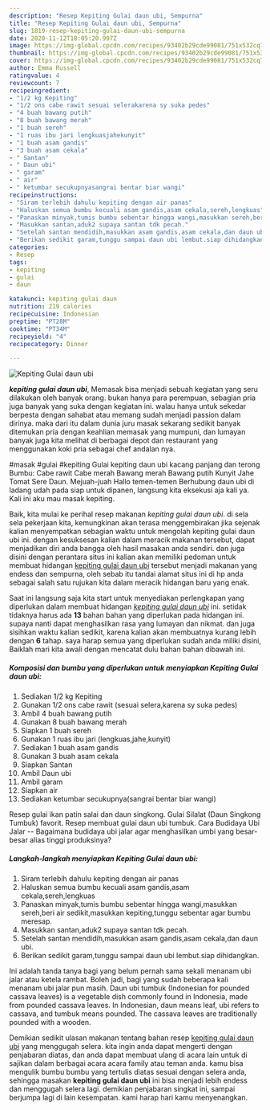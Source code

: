 ```yaml
---
description: "Resep Kepiting Gulai daun ubi, Sempurna"
title: "Resep Kepiting Gulai daun ubi, Sempurna"
slug: 1819-resep-kepiting-gulai-daun-ubi-sempurna
date: 2020-11-12T18:05:20.997Z
image: https://img-global.cpcdn.com/recipes/93402b29cde99081/751x532cq70/kepiting-gulai-daun-ubi-foto-resep-utama.jpg
thumbnail: https://img-global.cpcdn.com/recipes/93402b29cde99081/751x532cq70/kepiting-gulai-daun-ubi-foto-resep-utama.jpg
cover: https://img-global.cpcdn.com/recipes/93402b29cde99081/751x532cq70/kepiting-gulai-daun-ubi-foto-resep-utama.jpg
author: Emma Russell
ratingvalue: 4
reviewcount: 7
recipeingredient:
- "1/2 kg Kepiting"
- "1/2 ons cabe rawit sesuai selerakarena sy suka pedes"
- "4 buah bawang putih"
- "8 buah bawang merah"
- "1 buah sereh"
- "1 ruas ibu jari lengkuasjahekunyit"
- "1 buah asam gandis"
- "3 buah asam cekala"
- " Santan"
- " Daun ubi"
- " garam"
- " air"
- " ketumbar secukupnyasangrai bentar biar wangi"
recipeinstructions:
- "Siram terlebih dahulu kepiting dengan air panas"
- "Haluskan semua bumbu kecuali asam gandis,asam cekala,sereh,lengkuas"
- "Panaskan minyak,tumis bumbu sebentar hingga wangi,masukkan sereh,beri air sedikit,masukkan kepiting,tunggu sebentar agar bumbu meresap."
- "Masukkan santan,aduk2 supaya santan tdk pecah."
- "Setelah santan mendidih,masukkan asam gandis,asam cekala,dan daun ubi."
- "Berikan sedikit garam,tunggu sampai daun ubi lembut.siap dihidangkan."
categories:
- Resep
tags:
- kepiting
- gulai
- daun

katakunci: kepiting gulai daun 
nutrition: 219 calories
recipecuisine: Indonesian
preptime: "PT28M"
cooktime: "PT34M"
recipeyield: "4"
recipecategory: Dinner

---
```



![Kepiting Gulai daun ubi](https://img-global.cpcdn.com/recipes/93402b29cde99081/751x532cq70/kepiting-gulai-daun-ubi-foto-resep-utama.jpg)

<b><i>kepiting gulai daun ubi</i></b>, Memasak bisa menjadi sebuah kegiatan yang seru dilakukan oleh banyak orang. bukan hanya para perempuan, sebagian pria juga banyak yang suka dengan kegiatan ini. walau hanya untuk sekedar berpesta dengan sahabat atau memang sudah menjadi passion dalam dirinya. maka dari itu dalam dunia juru masak sekarang sedikit banyak ditemukan pria dengan keahlian memasak yang mumpuni, dan lumayan banyak juga kita melihat di berbagai depot dan restaurant yang menggunakan koki pria sebagai chef andalan nya.

#masak #gulai #kepiting Gulai kepiting daun ubi kacang panjang dan terong Bumbu: Cabe rawit Cabe merah Bawang merah Bawang putih Kunyit Jahe Tomat Sere Daun. Mejuah-juah Hallo temen-temen Berhubung daun ubi di ladang udah pada siap untuk dipanen, langsung kita eksekusi aja kali ya. Kali ini aku mau masak kepiting.

Baik, kita mulai ke perihal resep makanan <i>kepiting gulai daun ubi</i>. di sela sela pekerjaan kita, kemungkinan akan terasa menggembirakan jika sejenak kalian menyempatkan sebagian waktu untuk mengolah kepiting gulai daun ubi ini. dengan kesuksesan kalian dalam meracik makanan tersebut, dapat menjadikan diri anda bangga oleh hasil masakan anda sendiri. dan juga disini dengan perantara situs ini kalian akan memiliki pedoman untuk membuat hidangan <u>kepiting gulai daun ubi</u> tersebut menjadi makanan yang endess dan sempurna, oleh sebab itu tandai alamat situs ini di hp anda sebagai salah satu rujukan kita dalam meracik hidangan baru yang enak.


Saat ini langsung saja kita start untuk menyediakan perlengkapan yang diperlukan dalam membuat hidangan <u><i>kepiting gulai daun ubi</i></u> ini. setidak tidaknya harus ada <b>13</b> bahan bahan yang diperlukan pada hidangan ini. supaya nanti dapat menghasilkan rasa yang lumayan dan nikmat. dan juga sisihkan waktu kalian sedikit, karena kalian akan membuatnya kurang lebih dengan <b>6</b> tahap. saya harap semua yang diperlukan sudah anda miliki disini, Baiklah mari kita awali dengan mencatat dulu bahan bahan dibawah ini.

<!--inarticleads1-->

##### Komposisi dan bumbu yang diperlukan untuk menyiapkan Kepiting Gulai daun ubi:

1. Sediakan 1/2 kg Kepiting
1. Gunakan 1/2 ons cabe rawit (sesuai selera,karena sy suka pedes)
1. Ambil 4 buah bawang putih
1. Gunakan 8 buah bawang merah
1. Siapkan 1 buah sereh
1. Gunakan 1 ruas ibu jari (lengkuas,jahe,kunyit)
1. Sediakan 1 buah asam gandis
1. Gunakan 3 buah asam cekala
1. Siapkan  Santan
1. Ambil  Daun ubi
1. Ambil  garam
1. Siapkan  air
1. Sediakan  ketumbar secukupnya(sangrai bentar biar wangi)


Resep gulai ikan patin salai dan daun singkong. Gulai Silalat (Daun Singkong Tumbuk) favorit. Resep membuat gulai daun ubi tumbuk. Cara Budidaya Ubi Jalar -- Bagaimana budidaya ubi jalar agar menghasilkan umbi yang besar-besar alias tinggi produksinya? 

<!--inarticleads2-->

##### Langkah-langkah menyiapkan Kepiting Gulai daun ubi:

1. Siram terlebih dahulu kepiting dengan air panas
1. Haluskan semua bumbu kecuali asam gandis,asam cekala,sereh,lengkuas
1. Panaskan minyak,tumis bumbu sebentar hingga wangi,masukkan sereh,beri air sedikit,masukkan kepiting,tunggu sebentar agar bumbu meresap.
1. Masukkan santan,aduk2 supaya santan tdk pecah.
1. Setelah santan mendidih,masukkan asam gandis,asam cekala,dan daun ubi.
1. Berikan sedikit garam,tunggu sampai daun ubi lembut.siap dihidangkan.


Ini adalah tanda tanya bagi yang belum pernah sama sekali menanam ubi jalar atau ketela rambat. Boleh jadi, bagi yang sudah beberapa kali menanam ubi jalar pun masih. Daun ubi tumbuk (Indonesian for pounded cassava leaves) is a vegetable dish commonly found in Indonesia, made from pounded cassava leaves. In Indonesian, daun means leaf, ubi refers to cassava, and tumbuk means pounded. The cassava leaves are traditionally pounded with a wooden. 

Demikian sedikit ulasan makanan tentang bahan resep <u>kepiting gulai daun ubi</u> yang menggugah selera. kita ingin anda dapat mengerti dengan penjabaran diatas, dan anda dapat membuat ulang di acara lain untuk di sajikan dalam berbagai acara acara family atau teman anda. kamu bisa mengulik bumbu bumbu yang tertulis diatas sesuai dengan selera anda, sehingga masakan <b>kepiting gulai daun ubi</b> ini bisa menjadi lebih endess dan menggugah selera lagi. demikian penjabaran singkat ini, sampai berjumpa lagi di lain kesempatan. kami harap hari kamu menyenangkan.
